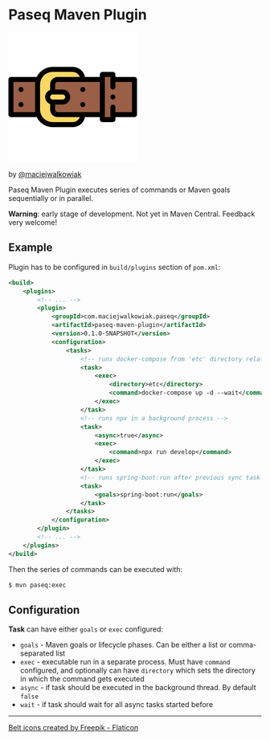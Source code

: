 # Paseq Maven Plugin

![Logo](docs/logo.png)

by [@maciejwalkowiak](https://twitter.com/maciejwalkowiak)

Paseq Maven Plugin executes series of commands or Maven goals sequentially or in parallel.

**Warning**: early stage of development. Not yet in Maven Central. Feedback very welcome!

## Example

Plugin has to be configured in `build/plugins` section of `pom.xml`:

```xml
<build>
    <plugins>
        <!-- ... -->
        <plugin>
            <groupId>com.maciejwalkowiak.paseq</groupId>
            <artifactId>paseq-maven-plugin</artifactId>
            <version>0.1.0-SNAPSHOT</version>
            <configuration>
                <tasks>
                    <!-- runs docker-compose from 'etc' directory relative to pom.xml -->
                    <task>
                        <exec>
                            <directory>etc</directory>
                            <command>docker-compose up -d --wait</command>
                        </exec>
                    </task>
                    <!-- runs npx in a background process -->
                    <task>
                        <async>true</async>
                        <exec>
                            <command>npx run develop</command>
                        </exec>
                    </task>
                    <!-- runs spring-boot:run after previous sync task finishes -->
                    <task>
                        <goals>spring-boot:run</goals>
                    </task>
                </tasks>
            </configuration>
        </plugin>
        <!-- ... -->
    </plugins>
</build>
```

Then the series of commands can be executed with:

```bash
$ mvn paseq:exec
```

## Configuration

**Task** can have either `goals` or `exec` configured:

- `goals` - Maven goals or lifecycle phases. Can be either a list or comma-separated list
- `exec` - executable run in a separate process. Must have `command` configured, and optionally can have `directory` which sets the directory in which the command gets executed
- `async` - if task should be executed in the background thread. By default `false`
- `wait` - if task should wait for all async tasks started before

---
<a href="https://www.flaticon.com/free-icons/belt" title="belt icons">Belt icons created by Freepik - Flaticon</a>
